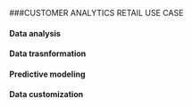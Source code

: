 ###CUSTOMER ANALYTICS RETAIL USE CASE
#### Data analysis
#### Data trasnformation
#### Predictive modeling
#### Data customization
